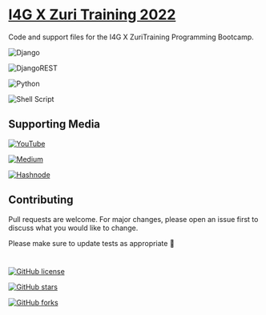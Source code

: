# [I4G X Zuri Training 2022](https://training.zuri.team/)

Code and support files for the I4G X ZuriTraining Programming Bootcamp.

![Django](https://img.shields.io/badge/django-%23092E20.svg?style=for-the-badge&logo=django&logoColor=white)

![DjangoREST](https://img.shields.io/badge/DJANGO-REST-ff1709?style=for-the-badge&logo=django&logoColor=white&color=ff1709&labelColor=gray)

![Python](https://img.shields.io/badge/python-3670A0?style=for-the-badge&logo=python&logoColor=ffdd54)

![Shell Script](https://img.shields.io/badge/shell_script-%23121011.svg?style=for-the-badge&logo=gnu-bash&logoColor=white)


## Supporting Media
[![YouTube](https://img.shields.io/badge/YouTube-%23FF0000.svg?style=for-the-badge&logo=YouTube&logoColor=white)](https://www.youtube.com/c/TheZuriTeam)

[![Medium](https://img.shields.io/badge/Medium-12100E?style=for-the-badge&logo=medium&logoColor=white)](https://medium.com/@katchyemma)

[![Hashnode](https://img.shields.io/badge/Hashnode-2962FF?style=for-the-badge&logo=hashnode&logoColor=white)](https://tobetek.hashnode.dev/)

## Contributing
Pull requests are welcome. For major changes, please open an issue first to discuss what you would like to change.

Please make sure to update tests as appropriate 🚀

#

[![GitHub license](https://img.shields.io/github/license/TobeTek/Zuri.svg)](https://github.com/TobeTek/Zuri/blob/master/LICENSE)

[![GitHub stars](https://badgen.net/github/stars/TobeTek/Zuri)](https://GitHub.com/TobeTek/Zuri/stargazers/)

[![GitHub forks](https://badgen.net/github/forks/TobeTek/Zuri/)](https://GitHub.com/TobeTek/Zuri/network/)
